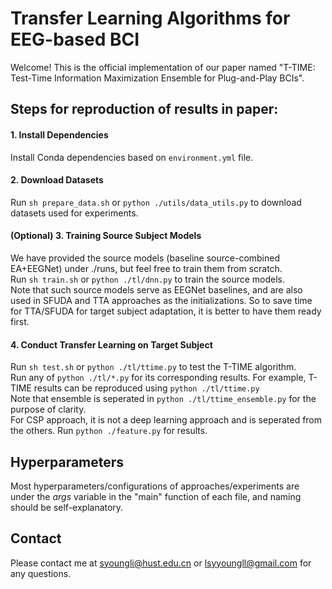 # Transfer Learning Algorithms for EEG-based BCI

Welcome! This is the official implementation of our paper named "T-TIME: Test-Time Information Maximization Ensemble for Plug-and-Play BCIs".

## Steps for reproduction of results in paper:

#### 1. Install Dependencies

Install Conda dependencies based on  `environment.yml` file.

#### 2. Download Datasets

Run ```sh prepare_data.sh``` or ```python ./utils/data_utils.py``` to download datasets used for experiments. 

#### (Optional) 3. Training Source Subject Models

We have provided the source models (baseline source-combined EA+EEGNet) under ./runs, but feel free to train them from scratch.  
Run ```sh train.sh``` or ```python ./tl/dnn.py``` to train the source models.  
Note that such source models serve as EEGNet baselines, and are also used in SFUDA and TTA approaches as the initializations. So to save time for TTA/SFUDA for target subject adaptation, it is better to have them ready first.  

#### 4. Conduct Transfer Learning on Target Subject

Run ```sh test.sh``` or ```python ./tl/ttime.py``` to test the T-TIME algorithm.  
Run any of ```python ./tl/*.py``` for its corresponding results. For example, T-TIME results can be reproduced using ```python ./tl/ttime.py```  
Note that ensemble is seperated in ```python ./tl/ttime_ensemble.py``` for the purpose of clarity.  
For CSP approach, it is not a deep learning approach and is seperated from the others. Run ```python ./feature.py``` for results.

## Hyperparameters

Most hyperparameters/configurations of approaches/experiments are under the *args* variable in the "main" function of each file, and naming should be self-explanatory.

## Contact

Please contact me at syoungli@hust.edu.cn or lsyyoungll@gmail.com for any questions.